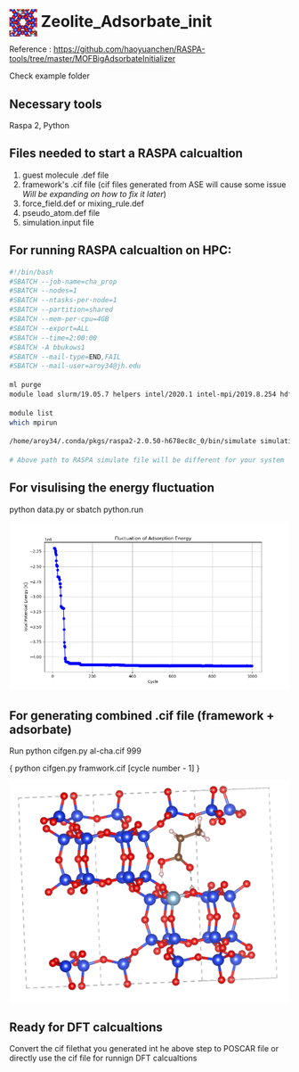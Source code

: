 <h1 style="display: inline;">
    <img src="logo.png" alt="Logo" width="50" style="vertical-align: middle;">
    Zeolite_Adsorbate_init
</h1>



Reference : https://github.com/haoyuanchen/RASPA-tools/tree/master/MOFBigAdsorbateInitializer

Check example folder

## Necessary tools
Raspa 2, Python

## Files needed to start a RASPA calcualtion
  1. guest molecule .def file
  2. framework's .cif file (cif files generated from ASE will cause some issue *Will be expanding on how to fix it later*)
  3. force_field.def or mixing_rule.def 
  4. pseudo_atom.def file
  5. simulation.input file

## For running RASPA calcualtion on HPC:

```bash
#!/bin/bash
#SBATCH --job-name=cha_prop
#SBATCH --nodes=1
#SBATCH --ntasks-per-node=1
#SBATCH --partition=shared
#SBATCH --mem-per-cpu=4GB
#SBATCH --export=ALL
#SBATCH --time=2:00:00
#SBATCH -A bbukows1
#SBATCH --mail-type=END,FAIL
#SBATCH --mail-user=aroy34@jh.edu

ml purge
module load slurm/19.05.7 helpers intel/2020.1 intel-mpi/2019.8.254 hdf5/1.10.7 libbeef/0.1.2 dftd4/3.3.0

module list
which mpirun

/home/aroy34/.conda/pkgs/raspa2-2.0.50-h678ec8c_0/bin/simulate simulation.input

# Above path to RASPA simulate file will be different for your system
```

## For visulising the energy fluctuation
python data.py or sbatch python.run

![Plot of Propionic Acid in Chabasite](propionic_acid_in_chabasite/plot.png)

## For generating combined .cif file (framework + adsorbate)

Run python cifgen.py al-cha.cif 999

{ python cifgen.py framwork.cif [cycle number - 1] }

![Plot of Propionic Acid in Chabasite](https://github.com/Aroy34/Zeolite_Adsorbate_Init/blob/e784433c6b4cc4150877b1f1400463cf9486b940/propionic_acid_in_chabasite/image.png)

## Ready for DFT calcualtions
Convert the cif filethat you generated int he above step to POSCAR file or directly use the cif file for runnign DFT calcualtions


